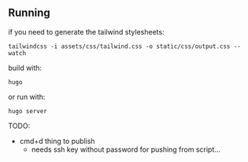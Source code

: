 
## Running

if you need to generate the tailwind stylesheets:
```
tailwindcss -i assets/css/tailwind.css -o static/css/output.css --watch
```

build with:
```
hugo
```

or run with:
```
hugo server
```

TODO:
- cmd+d thing to publish
    - needs ssh key without password for pushing from script...
